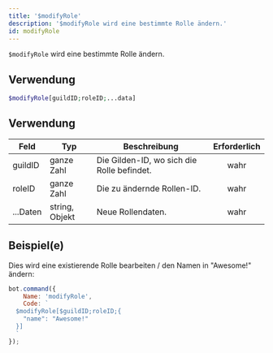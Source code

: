 ```yaml
---
title: '$modifyRole'
description: '$modifyRole wird eine bestimmte Rolle ändern.'
id: modifyRole
---
```


`$modifyRole` wird eine bestimmte Rolle ändern.

## Verwendung

```php
$modifyRole[guildID;roleID;...data]
```

## Verwendung

| Feld     | Typ            | Beschreibung                               | Erforderlich |
| -------- | -------------- | ------------------------------------------ |:------------:|
| guildID  | ganze Zahl     | Die Gilden-ID, wo sich die Rolle befindet. |     wahr     |
| roleID   | ganze Zahl     | Die zu ändernde Rollen-ID.                 |     wahr     |
| ...Daten | string, Objekt | Neue Rollendaten.                          |     wahr     |

## Beispiel(e)

Dies wird eine existierende Rolle bearbeiten / den Namen in "Awesome!" ändern:

```javascript
bot.command({
    Name: 'modifyRole',
    Code: `
  $modifyRole[$guildID;roleID;{
    "name": "Awesome!"
  }]
  `
});
```